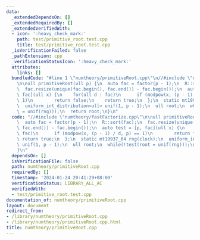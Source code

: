 ```yaml
---
data:
  _extendedDependsOn: []
  _extendedRequiredBy: []
  _extendedVerifiedWith:
  - icon: ':heavy_check_mark:'
    path: test/primitive_root.test.cpp
    title: test/primitive_root.test.cpp
  _isVerificationFailed: false
  _pathExtension: cpp
  _verificationStatusIcon: ':heavy_check_mark:'
  attributes:
    links: []
  bundledCode: "#line 1 \"numtheory/primitiveRoot.cpp\"\n//#include \"numtheory/fastFactorize.cpp\"\
    \n\null primitiveRoot(ull p) {\n  auto fac = factor(p - 1);\n  R::sort(fac);\n\
    \  fac.resize(unique(fac.begin(), fac.end()) - fac.begin());\n  auto test = [p,\
    \ fac](ull x) {\n    for(ull d : fac)\n      if (modpow(x, (p - 1) / d, p) ==\
    \ 1)\n        return false;\n    return true;\n  };\n  static mt19937_64 rng(clock);\n\
    \  uniform_int_distribution<ull> unif(1, p - 1);\n  ull root;\n  while(!test(root\
    \ = unif(rng)));\n  return root;\n}\n"
  code: "//#include \"numtheory/fastFactorize.cpp\"\n\null primitiveRoot(ull p) {\n\
    \  auto fac = factor(p - 1);\n  R::sort(fac);\n  fac.resize(unique(fac.begin(),\
    \ fac.end()) - fac.begin());\n  auto test = [p, fac](ull x) {\n    for(ull d :\
    \ fac)\n      if (modpow(x, (p - 1) / d, p) == 1)\n        return false;\n   \
    \ return true;\n  };\n  static mt19937_64 rng(clock);\n  uniform_int_distribution<ull>\
    \ unif(1, p - 1);\n  ull root;\n  while(!test(root = unif(rng)));\n  return root;\n\
    }\n"
  dependsOn: []
  isVerificationFile: false
  path: numtheory/primitiveRoot.cpp
  requiredBy: []
  timestamp: '2024-01-24 20:41:29+08:00'
  verificationStatus: LIBRARY_ALL_AC
  verifiedWith:
  - test/primitive_root.test.cpp
documentation_of: numtheory/primitiveRoot.cpp
layout: document
redirect_from:
- /library/numtheory/primitiveRoot.cpp
- /library/numtheory/primitiveRoot.cpp.html
title: numtheory/primitiveRoot.cpp
---
```

